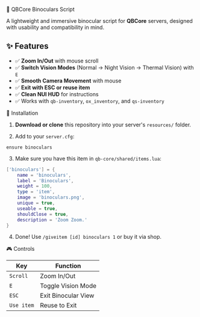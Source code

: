 🔭 QBCore Binoculars Script

A lightweight and immersive binocular script for **QBCore** servers, designed with usability and compatibility in mind.


## ✨ Features

- ✅ **Zoom In/Out** with mouse scroll
- ✅ **Switch Vision Modes** (Normal → Night Vision → Thermal Vision) with `E`
- ✅ **Smooth Camera Movement** with mouse
- ✅ **Exit with ESC or reuse item**
- ✅ **Clean NUI HUD** for instructions
- ✅ Works with `qb-inventory`, `ox_inventory`, and `qs-inventory`


 🔧 Installation

1. **Download or clone** this repository into your server's `resources/` folder.

2. Add to your `server.cfg`:

```
ensure binoculars
```


3. Make sure you have this item in `qb-core/shared/items.lua`:
```lua
['binoculars'] = {
    name = 'binoculars',
    label = 'Binoculars',
    weight = 100,
    type = 'item',
    image = 'binoculars.png',
    unique = true,
    useable = true,
    shouldClose = true,
    description = 'Zoom Zoom.'
}
```

4. Done! Use `/giveitem [id] binoculars 1` or buy it via shop.

🎮 Controls

| Key        | Function            |
| ---------- | ------------------- |
| `Scroll`   | Zoom In/Out         |
| `E`        | Toggle Vision Mode  |
| `ESC`      | Exit Binocular View |
| `Use item` | Reuse to Exit       |


